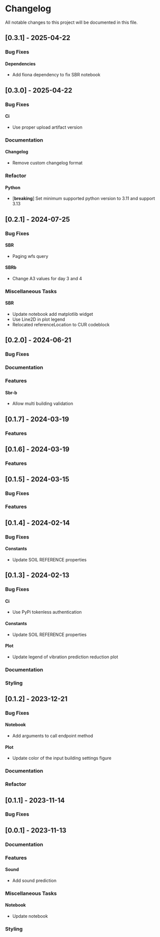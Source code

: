 # Changelog

All notable changes to this project will be documented in this file.

## [0.3.1] - 2025-04-22

### Bug Fixes

#### Dependencies

- Add fiona dependency to fix SBR notebook


## [0.3.0] - 2025-04-22

### Bug Fixes

#### Ci

- Use proper upload artifact version


### Documentation

#### Changelog

- Remove custom changelog format


### Refactor

#### Python

- [**breaking**] Set minimum supported python version to 3.11 and support 3.13


## [0.2.1] - 2024-07-25

### Bug Fixes

#### SBR

- Paging wfs query

#### SBRb

- Change A3 values for day 3 and 4


### Miscellaneous Tasks

#### SBR

- Update notebook add matplotlib widget
- Use Line2D in plot legend
- Relocated referenceLocation to CUR codeblock


## [0.2.0] - 2024-06-21

### Bug Fixes


### Documentation


### Features

#### Sbr-b

- Allow multi building validation


## [0.1.7] - 2024-03-19

### Features


## [0.1.6] - 2024-03-19

### Features


## [0.1.5] - 2024-03-15

### Bug Fixes


### Features


## [0.1.4] - 2024-02-14

### Bug Fixes

#### Constants

- Update SOIL REFERENCE properties


## [0.1.3] - 2024-02-13

### Bug Fixes

#### Ci

- Use PyPi tokenless authentication

#### Constants

- Update SOIL REFERENCE properties

#### Plot

- Update legend of vibration prediction reduction plot


### Documentation


### Styling


## [0.1.2] - 2023-12-21

### Bug Fixes

#### Notebook

- Add arguments to call endpoint method

#### Plot

- Update color of the input building settings figure


### Documentation


### Refactor


## [0.1.1] - 2023-11-14

### Bug Fixes


## [0.0.1] - 2023-11-13

### Documentation


### Features

#### Sound

- Add sound prediction


### Miscellaneous Tasks

#### Notebook

- Update notebook


### Styling


<!-- CEMS BV. -->
